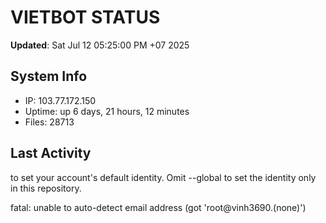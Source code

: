 # VIETBOT STATUS
**Updated**: Sat Jul 12 05:25:00 PM +07 2025

## System Info
- IP: 103.77.172.150
- Uptime: up 6 days, 21 hours, 12 minutes
- Files: 28713

## Last Activity

to set your account's default identity.
Omit --global to set the identity only in this repository.

fatal: unable to auto-detect email address (got 'root@vinh3690.(none)')
